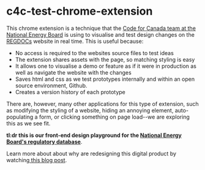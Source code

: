 # c4c-test-chrome-extension 

<p>This chrome extension is a technique that the <a href="https://medium.com/code-for-canada/meet-the-2019-code-for-canada-fellows-6291c60a32ef">Code for Canada team at the National Energy Board</a> is using to visualise and test design changes on the <a href="https://apps.neb-one.gc.ca/REGDOCS/">REGDOCs</a> website in real time. This is useful because: </p>

<ul>
 <li>No access is required to the websites source files to test ideas</li>
 <li>The extension shares assets with the page, so matching styling is easy</li>
 <li>It allows one to visualise a demo or feature as if it were in production as well as navigate the website with the changes</li>
 <li>Saves html and css as we test prototypes internally and within an open source environment,  Github.</li>
 <li>Creates a version history of each prototype</li>
 </ul>

<p>There are, however, many other applications for this type of extension, such as modifying the styling of a website, hiding an annoying element, auto-populating a form, or clicking something on page load--we are exploring this as we see fit.</p>
<p><strong>tl:dr this is our front-end design playground for the <a href="https://apps.neb-one.gc.ca/REGDOCS/">National Energy Board's regulatory database</a></strong>.</p>
<p>Learn more about about why are redesigning this digital product by watching<a href="https://www.youtube.com/watch?v=ymCTBJWSkE8> this video</a>. Several key lines of code were inspired by<a href="https://blog.lateral.io/2016/04/create-chrome-extension-modify-websites-html-css/"> this blog post</a>.</p>


